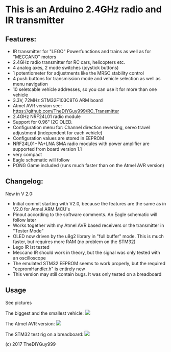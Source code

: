 # This is an Arduino 2.4GHz radio and IR transmitter
## Features:
- IR transmitter for "LEGO" Powerfunctions and trains as well as for "MECCANO" motors
- 2.4GHz radio transmitter for RC cars, helicopters etc.
- 4 analog axes, 2 mode switches (joystick buttons)
- 1 potentiometer for adjustments like the MRSC stability control
- 4 push buttons for transmission mode and vehicle selection as well as menu navigation
- 10 seletcable vehicle addresses, so you can use it for more than one vehicle
- 3.3V, 72MHz STM32F103C8T6 ARM board
- Atmel AVR version see: https://github.com/TheDIYGuy999/RC_Transmitter
- 2.4GHz NRF24L01 radio module
- Support for 0.96" I2C OLED.
- Configuration menu for: Channel direction reversing, servo travel adjustment (independent for each vehicle)
- Configuration values are stored in EEPROM
- NRF24L01+PA+LNA SMA radio modules with power amplifier are supported from board version 1.1
- very compact
- Eagle schematic will follow
- PONG Game included (runs much faster than on the Atmel AVR version)

## Changelog:

New in V 2.0:
- Initial commit starting with V2.0, because the features are the same as in V2.0 for Atmel ARM MCU's
- Pinout according to the software comments. An Eagle schematic will follow later
- Works together with my Atmel AVR based receivers or the transmitter in "Tester Mode"
- OLED now driven by the u8g2 library in "full buffer" mode. This is much faster, but requires more RAM (no problem on the STM32)
- Lego IR ist tested
- Meccano IR should work in theory, but the signal was only tested with an oscilloscope
- The emulated STM32 EEPROM seems to work properly, but the required "eepromHandler.h" is entirely new
- This version may still contain bugs. It was only tested on a breadboard

## Usage

See pictures

The biggest and the smallest vehicle:
![](https://github.com/TheDIYGuy999/RC_Transmitter/blob/master/1.jpg)

The Atmel AVR version:
![](https://github.com/TheDIYGuy999/RC_Transmitter/blob/master/Micro%20RC%20Transmitter.jpg)

The STM32 test rig on a breadboard:
![](https://github.com/TheDIYGuy999/RC_Transmitter_STM32/blob/master/STM32_Test_Rig.jpg)

(c) 2017 TheDIYGuy999
